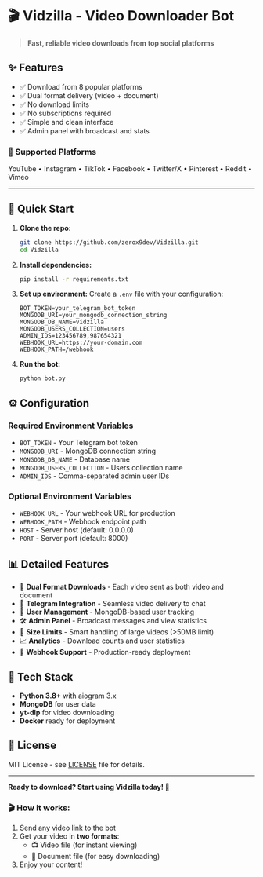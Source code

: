 # 🎬 Vidzilla - Video Downloader Bot

> **Fast, reliable video downloads from top social platforms**

## ✨ Features

- ✅ Download from 8 popular platforms
- ✅ Dual format delivery (video + document)
- ✅ No download limits
- ✅ No subscriptions required
- ✅ Simple and clean interface
- ✅ Admin panel with broadcast and stats

### 📱 Supported Platforms
YouTube • Instagram • TikTok • Facebook • Twitter/X • Pinterest • Reddit • Vimeo

---

## 🚀 Quick Start

1. **Clone the repo:**
   ```bash
   git clone https://github.com/zerox9dev/Vidzilla.git
   cd Vidzilla
   ```

2. **Install dependencies:**
   ```bash
   pip install -r requirements.txt
   ```

3. **Set up environment:**
   Create a `.env` file with your configuration:
   ```env
   BOT_TOKEN=your_telegram_bot_token
   MONGODB_URI=your_mongodb_connection_string
   MONGODB_DB_NAME=vidzilla
   MONGODB_USERS_COLLECTION=users
   ADMIN_IDS=123456789,987654321
   WEBHOOK_URL=https://your-domain.com
   WEBHOOK_PATH=/webhook
   ```

4. **Run the bot:**
   ```bash
   python bot.py
   ```

## ⚙️ Configuration

### Required Environment Variables
- `BOT_TOKEN` - Your Telegram bot token
- `MONGODB_URI` - MongoDB connection string
- `MONGODB_DB_NAME` - Database name
- `MONGODB_USERS_COLLECTION` - Users collection name
- `ADMIN_IDS` - Comma-separated admin user IDs

### Optional Environment Variables
- `WEBHOOK_URL` - Your webhook URL for production
- `WEBHOOK_PATH` - Webhook endpoint path
- `HOST` - Server host (default: 0.0.0.0)
- `PORT` - Server port (default: 8000)

## 📊 Detailed Features

- 🎥 **Dual Format Downloads** - Each video sent as both video and document
- 📱 **Telegram Integration** - Seamless video delivery to chat
- 👥 **User Management** - MongoDB-based user tracking
- 🛠️ **Admin Panel** - Broadcast messages and view statistics
- 🚫 **Size Limits** - Smart handling of large videos (>50MB limit)
- 📈 **Analytics** - Download counts and user statistics
- 🔧 **Webhook Support** - Production-ready deployment

## 🔧 Tech Stack

- **Python 3.8+** with aiogram 3.x
- **MongoDB** for user data
- **yt-dlp** for video downloading
- **Docker** ready for deployment

## 📄 License

MIT License - see [LICENSE](LICENSE) file for details.

---

**Ready to download? Start using Vidzilla today! 🎉**

### 🎬 How it works:
1. Send any video link to the bot
2. Get your video in **two formats**:
   - 📺 Video file (for instant viewing)
   - 📁 Document file (for easy downloading)
3. Enjoy your content!
